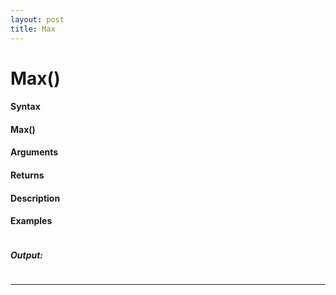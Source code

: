 ```yaml
---
layout: post
title: Max
---
```


# Max()


#### Syntax

#### Max()

#### Arguments

#### Returns

#### Description

#### Examples

```

```

##### Output:

```

```

---